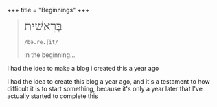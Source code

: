 +++
title = "Beginnings"
+++

> <div style="font-family: Times New Roman; font-size: 2em; text-direction: right;">בְּרֵאשִׁית</div>
>
> `/bə.re.ʃit/`
>
> In the beginning...

I had the idea to make a blog 
i created this a year ago

I had the idea to create this blog a year ago, and it's a testament to how difficult it is to start something, because it's only a year later that I've actually started to complete this


